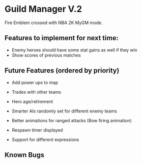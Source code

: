 # Guild Manager V.2

Fire Emblem crossed with NBA 2K MyGM mode.

## Features to implement for next time:

- Enemy heroes should have some stat gains as well if they win
- Show scores of previous matches

## Future Features (ordered by priority)

- Add power ups to map

- Trades with other teams
- Hero age/retirement
- Smarter AIs randomly set for different enemy teams
- Better animations for ranged attacks (Bow firing animation)
- Respawn timer displayed
- Support for different expressions

## Known Bugs

<!-- Update this with bugs found during playtesting -->

